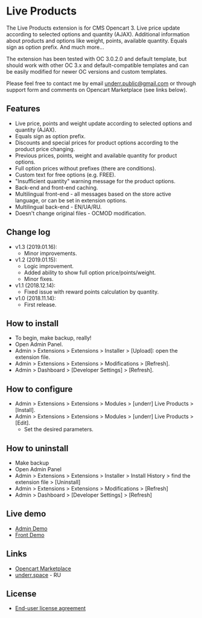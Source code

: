 # Live Products

The Live Products extension is for CMS Opencart 3. Live price update according to selected options and quantity (AJAX). Additional information about products and options like weight, points, available quantity. Equals sign as option prefix. And much more...

The extension has been tested with OC 3.0.2.0 and default template, but should work with other OC 3.x and default-compatible templates and can be easily modified for newer OC versions and custom templates.

Please feel free to contact me by email <underr.public@gmail.com> or through support form and comments on Opencart Marketplace (see links below).

## Features
* Live price, points and weight update according to selected options and quantity (AJAX).
* Equals sign as option prefix.
* Discounts and special prices for product options according to the product price changing.
* Previous prices, points, weight and available quantity for product options.
* Full option prices without prefixes (there are conditions).
* Custom text for free options (e.g. FREE).
* "Insufficient quantity" warning message for the product options.
* Back-end and front-end caching.
* Multilingual front-end - all messages based on the store active language, or can be set in extension options.
* Multilingual back-end - EN/UA/RU.
* Doesn't change original files - OCMOD modification.

## Change log
* v1.3 (2019.01.16):
    * Minor improvements.
* v1.2 (2019.01.15):
    * Logic improvement.
    * Added ability to show full option price/points/weight.
    * Minor fixes.
* v1.1 (2018.12.14):
    * Fixed issue with reward points calculation by quantity.
* v1.0 (2018.11.14):
    * First release.

## How to install
* To begin, make backup, really!
* Open Admin Panel.
* Admin > Extensions > Extensions > Installer > [Upload]: open the extension file.
* Admin > Extensions > Extensions > Modifications > [Refresh].
* Admin > Dashboard > [Developer Settings] > [Refresh].

## How to configure
* Admin > Extensions > Extensions > Modules > [underr] Live Products > [Install].
* Admin > Extensions > Extensions > Modules > [underr] Live Products > [Edit].
    * Set the desired parameters.

## How to uninstall
* Make backup
* Open Admin Panel
* Admin > Extensions > Extensions > Installer > Install History > find the extension file > [Uninstall]
* Admin > Extensions > Extensions > Modifications > [Refresh]
* Admin > Dashboard > [Developer Settings] > [Refresh]

## Live demo
* [Admin Demo](https://oc.underr.thats.im/d2/admin/index.php?route=extension/module/live_products)
* [Front Demo](https://oc.underr.thats.im/d2/)

## Links
* [Opencart Marketplace](https://www.opencart.com/index.php?route=marketplace/extension/info&extension_id=35460)
* [underr.space](https://underr.space/notes/projects/project-013.html) - RU

## License
* [End-user license agreement](https://raw.githubusercontent.com/underr-ua/ocmod3-live-products/master/EULA.txt)
